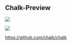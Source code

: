 ## Chalk-Preview

![](https://camo.githubusercontent.com/6b0dc65e5c1d4f1f53aac072b8bb0ef92f7e9cd513bde35cdf609e10ab0d3226/68747470733a2f2f63646e2e6a7364656c6976722e6e65742f67682f6368616c6b2f616e73692d7374796c657340383236313639376339356266333462366337373637653263626539393431613835316435393338352f73637265656e73686f742e737667)

![](https://cdn.discordapp.com/attachments/831877886680104971/914438821909778432/unknown.png)

https://github.com/chalk/chalk
